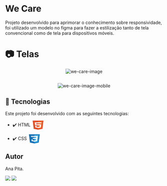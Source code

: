 # We Care
Projeto desenvolvido para aprimorar o conhecimento sobre responsividade, foi utilizado um modelo no figma para fazer a estilização tanto de tela convencional como de tela para dispositivos móveis.

# 📷 Telas

<div align="center" >
  <img src="https://user-images.githubusercontent.com/95833334/203211542-a82f32a3-5464-4537-9665-5f6ab9f248e0.png" alt="we-care-image" height="425">
  
## 
  <img src="https://user-images.githubusercontent.com/95833334/203211548-7c3efde4-c516-4894-98c9-4d4c853f487c.png" alt="we-care-image-mobile" height="425">
  

</div>



## 🚀 Tecnologias

Este projeto foi desenvolvido com as seguintes tecnologias:

- ✔️ HTML  <img align="center" alt="HTML" height="30" width="40" src="https://raw.githubusercontent.com/devicons/devicon/master/icons/html5/html5-original.svg">

- ✔️ CSS  <img align="center" alt="CSS" height="30" width="40" src="https://raw.githubusercontent.com/devicons/devicon/master/icons/css3/css3-original.svg"> 

 
 

## Autor

Ana Pita. 

  <a href = "mailto:acalencar16@gmail.com"><img src="https://img.shields.io/badge/-Gmail-%23333?style=for-the-badge&logo=gmail&logoColor=white" target="_blank"></a>
  <a href="https://www.linkedin.com/in/anapita" target="_blank"><img src="https://img.shields.io/badge/-LinkedIn-%230077B5?style=for-the-badge&logo=linkedin&logoColor=white" target="_blank"></a> 
